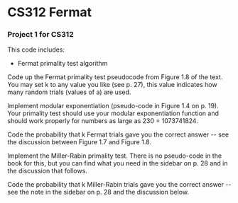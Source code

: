 # CS312 Fermat

### Project 1 for CS312

This code includes:
<ul>
        <li>Fermat primality test algorithm</li>
</ul>

Code up the Fermat primality test pseudocode from Figure 1.8 of the text. You may set k to any value you like (see p. 27), this value indicates how many random trials (values of a) are used.

Implement modular exponentiation (pseudo-code in Figure 1.4 on p. 19). Your primality test should use your modular exponentiation function and should work properly for numbers as large as 230 = 1073741824.

Code the probability that k Fermat trials gave you the correct answer -- see the discussion between Figure 1.7 and Figure 1.8.

Implement the Miller-Rabin primality test. There is no pseudo-code in the book for this, but you can find what you need in the sidebar on p. 28 and in the discussion that follows.

Code the probability that k Miller-Rabin trials gave you the correct answer -- see the note in the sidebar on p. 28 and the discussion below.